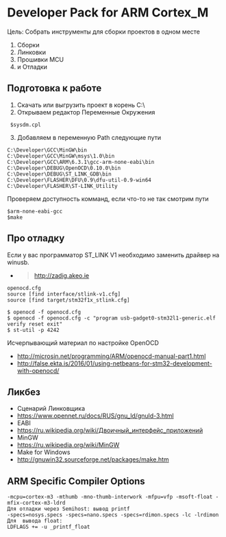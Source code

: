 # Developer Pack for ARM Cortex_M

Цель: Cобрать инструменты для сборки проектов в одном месте
1. Сборки
1. Линковки
1. Прошивки MCU
1. и Отладки

## Подготовка к работе
1. Скачать или выгрузить проект в корень C:\ 
2. Открываем редактор Переменные Окружения
```
 $sysdm.cpl
```
3. Добавляем в переменную Path следующие пути
```
C:\Developer\GCC\MinGW\bin
C:\Developer\GCC\MinGW\msys\1.0\bin
C:\Developer\GCC\ARM\6.3.1\gcc-arm-none-eabi\bin
C:\Developer\DEBUG\OpenOCD\0.10.0\bin
C:\Developer\DEBUG\ST_LINK_GDB\bin
C:\Developer\FLASHER\DFU\0.9\dfu-util-0.9-win64
C:\Developer\FLASHER\ST-LINK_Utility
```
Проверяем доступность комманд, если что-то не так смотрим пути
```
$arm-none-eabi-gcc
$make
```

## Про отладку
Если у вас программатор ST_LINK V1 необходимо заменить драйвер на winusb. 
* >	http://zadig.akeo.ie

```
openocd.cfg
source [find interface/stlink-v1.cfg]
source [find target/stm32f1x_stlink.cfg]

$ openocd -f openocd.cfg
$ openocd -f openocd.cfg -c "program usb-gadget0-stm32l1-generic.elf verify reset exit"
$ st-util -p 4242
```

Исчерпывающий материал по настройке OpenOCD
* http://microsin.net/programming/ARM/openocd-manual-part1.html
* http://false.ekta.is/2016/01/using-netbeans-for-stm32-development-with-openocd/

## Ликбез
* Сценарий Линковщика
* https://www.opennet.ru/docs/RUS/gnu_ld/gnuld-3.html
* EABI 
* https://ru.wikipedia.org/wiki/Двоичный_интерфейс_приложений
* MinGW
* https://ru.wikipedia.org/wiki/MinGW
* Make for Windows		
* http://gnuwin32.sourceforge.net/packages/make.htm
	
## ARM Specific Compiler Options 
```
-mcpu=cortex-m3 -mthumb -mno-thumb-interwork -mfpu=vfp -msoft-float -mfix-cortex-m3-ldrd
Для отладки через Semihost: вывод printf
-specs=nosys.specs -specs=nano.specs -specs=rdimon.specs -lc -lrdimon
Для  вывода float: 
LDFLAGS += -u _printf_float
```
